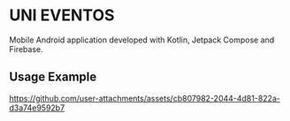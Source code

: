 # UNI EVENTOS

Mobile Android application developed with Kotlin, Jetpack Compose and Firebase.

## Usage Example

https://github.com/user-attachments/assets/cb807982-2044-4d81-822a-d3a74e9592b7
